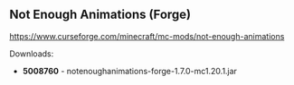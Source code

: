 ## Not Enough Animations (Forge)
https://www.curseforge.com/minecraft/mc-mods/not-enough-animations

Downloads:
- **5008760** - notenoughanimations-forge-1.7.0-mc1.20.1.jar